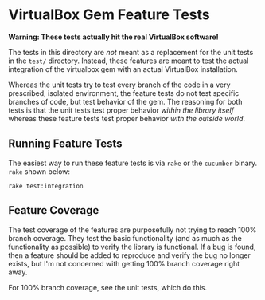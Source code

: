 # VirtualBox Gem Feature Tests

**Warning: These tests actually hit the real VirtualBox software!**

The tests in this directory are _not_ meant as a replacement
for the unit tests in the `test/` directory. Instead, these
features are meant to test the actual integration of the
virtualbox gem with an actual VirtualBox installation.

Whereas the unit tests try to test every branch of the code in a
very prescribed, isolated environment, the feature tests do not
test specific branches of code, but test behavior of the gem.
The reasoning for both tests is that the unit tests test proper
behavior _within the library itself_ whereas these feature tests
test proper behavior _with the outside world_.

## Running Feature Tests

The easiest way to run these feature tests is via `rake` or the
`cucumber` binary. `rake` shown below:

    rake test:integration

## Feature Coverage

The test coverage of the features are purposefully not trying to
reach 100% branch coverage. They test the basic functionality (and
as much as the functionality as possible) to verify the library is
functional. If a bug is found, then a feature should be added to
reproduce and verify the bug no longer exists, but I'm not concerned
with getting 100% branch coverage right away.

For 100% branch coverage, see the unit tests, which do this.
